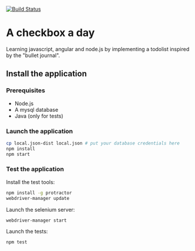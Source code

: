 [![Build Status](https://travis-ci.org/thomaslule/a-checkbox-a-day.svg?branch=master)](https://travis-ci.org/thomaslule/a-checkbox-a-day)

# A checkbox a day

Learning javascript, angular and node.js by implementing a todolist inspired by the "bullet journal".

## Install the application

### Prerequisites

- Node.js
- A mysql database
- Java (only for tests)

### Launch the application

```` bash
cp local.json-dist local.json # put your database credentials here
npm install
npm start
````

### Test the application

Install the test tools:

```` bash
npm install -g protractor
webdriver-manager update
````

Launch the selenium server:

```` bash
webdriver-manager start
````

Launch the tests:

```` bash
npm test
````
